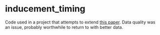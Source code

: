 # inducement_timing

Code used in a project that attempts to extend [this paper](https://w4.stern.nyu.edu/finance/docs/WP/1994/pdf/wpa94052.pdf). Data quality was an issue, probably worthwhile to return to with better data.
